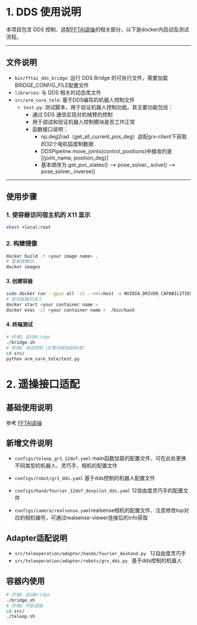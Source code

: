 # 1. DDS 使用说明

本项目包含 DDS 控制、适配[FFTAI遥操](https://github.com/FFTAI/teleoperation)的相关部分，以下是docker内启动及测试流程。

---

## 文件说明

- `bin/fftai_dds_bridge`: 运行 DDS Bridge 的可执行文件，需要加载BRIDGE_CONFIG_FILE配置文件
- `libraries`: 与 DDS 相关的动态库文件
- `src/arm_core_tele`: 基于DDS编写的机器人控制文件
  - `test.py`: 测试脚本，用于验证机器人控制功能。其主要功能包括：  
    - 通过 DDS 通信实现对机械臂的控制 
    - 用于调试和验证机器人控制模块是否工作正常 
    - 函数接口说明：
        - np.deg2rad（get_all_current_pos_deg）适配grx-client下获取的32个电机弧度制数据
        - DDSPipeline.move_joints(control_positions)中接收的是[(joint_name, position_deg)]
        - 基本顺序为 get_pvc_states() --> pose_solver_.solve() --> pose_solver_.inverse()


---

## 使用步骤

### 1. 使容器访问宿主机的 X11 显示

```bash
xhost +local:root
```

### 2. 构建镜像

```bash
docker build -t <your image name> .
# 查看镜像ID
docker images
```
#### 3. 创建容器
```bash
sudo docker run --gpus all -it --net=host -e NVIDIA_DRIVER_CAPABILITIES=compute,utility,video,graphics --privileged=true -v /dev/shm:/dev/shm --hostname root --name <your container name > <your image id > /bin/bash
# 启动容器并进入
docker start <your container name > 
docker exec -it <your container name >  /bin/bash
```
#### 4. 终端测试
```bash
# 终端1 启动Bridge
./bridge.sh 
# 终端2 测试控制（左臂将被抬起90度）
cd src/
python arm_core_tele/test.py 
```

# 2. 遥操接口适配
## 基础使用说明
参考 [FFTAI遥操](https://github.com/FFTAI/teleoperation)

## 新增文件说明
- `configs/teleop_gr1_12dof.yaml` main函数加载的配置文件，可在此处更换不同类型的机器人、灵巧手、相机的配置文件

- `configs/robot/gr1_dds.yaml` 基于dds控制的机器人配置文件
- `configs/hand/fourier_12dof_dexpilot_dds.yaml` 12自由度灵巧手的配置文件
- `configs/camera/realsense.yaml`realsense相机的配置文件，注意修改top对应的相机编号，可通过realsense-viewer连接后的info获取

## Adapter适配说明
- `src/teleoperation/adapter/hands/fourier_dexhand.py ` 12自由度灵巧手
- `src/teleoperation/adapter/robots/grx_dds.py ` 基于dds控制的机器人

## 容器内使用
```bash
# 终端1 启动Bridge
./bridge.sh 
# 终端2 开启遥操
cd src/
./teleop.sh 
```